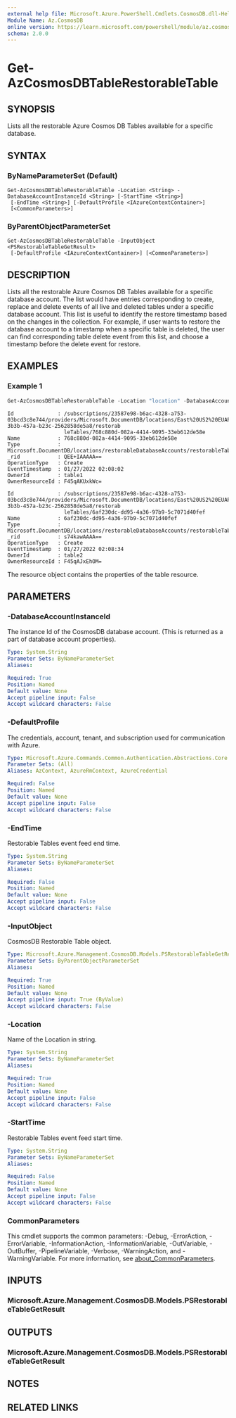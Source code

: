 ```yaml
---
external help file: Microsoft.Azure.PowerShell.Cmdlets.CosmosDB.dll-Help.xml
Module Name: Az.CosmosDB
online version: https://learn.microsoft.com/powershell/module/az.cosmosdb/get-azcosmosdbtablerestorabletable
schema: 2.0.0
---
```


# Get-AzCosmosDBTableRestorableTable

## SYNOPSIS
Lists all the restorable Azure Cosmos DB Tables available for a specific database.

## SYNTAX

### ByNameParameterSet (Default)
```
Get-AzCosmosDBTableRestorableTable -Location <String> -DatabaseAccountInstanceId <String> [-StartTime <String>]
 [-EndTime <String>] [-DefaultProfile <IAzureContextContainer>]
 [<CommonParameters>]
```

### ByParentObjectParameterSet
```
Get-AzCosmosDBTableRestorableTable -InputObject <PSRestorableTableGetResult>
 [-DefaultProfile <IAzureContextContainer>] [<CommonParameters>]
```

## DESCRIPTION
Lists all the restorable Azure Cosmos DB Tables available for a specific database account.
The list would have entries corresponding to create, replace and delete events of all live and deleted tables under a specific database account.
This list is useful to identify the restore timestamp based on the changes in the collection.
For example, if user wants to restore the database account to a timestamp when a specific table is deleted, the user can find corresponding table delete event from this list, and choose a timestamp before the delete event for restore.

## EXAMPLES

### Example 1
```powershell
Get-AzCosmosDBTableRestorableTable -Location "location" -DatabaseAccountInstanceId "DatabaseAccountInstanceId" -StartTime "StartTime" -EndTime "EndTime"
```

```output
Id              : /subscriptions/23587e98-b6ac-4328-a753-03bcd3c8e744/providers/Microsoft.DocumentDB/locations/East%20US2%20EUAP/restorableDatabaseAccounts/45221949-3b3b-457a-b23c-2562858de5a8/restorab
                  leTables/768c880d-082a-4414-9095-33eb612de58e
Name            : 768c880d-082a-4414-9095-33eb612de58e
Type            : Microsoft.DocumentDB/locations/restorableDatabaseAccounts/restorableTables
_rid            : QEE+IAAAAA==
OperationType   : Create
EventTimestamp  : 01/27/2022 02:08:02
OwnerId         : table1
OwnerResourceId : F45qAKUxkWc=

Id              : /subscriptions/23587e98-b6ac-4328-a753-03bcd3c8e744/providers/Microsoft.DocumentDB/locations/East%20US2%20EUAP/restorableDatabaseAccounts/45221949-3b3b-457a-b23c-2562858de5a8/restorab
                  leTables/6af230dc-dd95-4a36-97b9-5c7071d40fef
Name            : 6af230dc-dd95-4a36-97b9-5c7071d40fef
Type            : Microsoft.DocumentDB/locations/restorableDatabaseAccounts/restorableTables
_rid            : s74kawAAAA==
OperationType   : Create
EventTimestamp  : 01/27/2022 02:08:34
OwnerId         : table2
OwnerResourceId : F45qAJxEhOM=
```

The resource object contains the properties of the table resource.

## PARAMETERS

### -DatabaseAccountInstanceId
The instance Id of the CosmosDB database account.
(This is returned as a part of database account properties).

```yaml
Type: System.String
Parameter Sets: ByNameParameterSet
Aliases:

Required: True
Position: Named
Default value: None
Accept pipeline input: False
Accept wildcard characters: False
```

### -DefaultProfile
The credentials, account, tenant, and subscription used for communication with Azure.

```yaml
Type: Microsoft.Azure.Commands.Common.Authentication.Abstractions.Core.IAzureContextContainer
Parameter Sets: (All)
Aliases: AzContext, AzureRmContext, AzureCredential

Required: False
Position: Named
Default value: None
Accept pipeline input: False
Accept wildcard characters: False
```

### -EndTime
Restorable Tables event feed end time.

```yaml
Type: System.String
Parameter Sets: ByNameParameterSet
Aliases:

Required: False
Position: Named
Default value: None
Accept pipeline input: False
Accept wildcard characters: False
```

### -InputObject
CosmosDB Restorable Table object.

```yaml
Type: Microsoft.Azure.Management.CosmosDB.Models.PSRestorableTableGetResult
Parameter Sets: ByParentObjectParameterSet
Aliases:

Required: True
Position: Named
Default value: None
Accept pipeline input: True (ByValue)
Accept wildcard characters: False
```

### -Location
Name of the Location in string.

```yaml
Type: System.String
Parameter Sets: ByNameParameterSet
Aliases:

Required: True
Position: Named
Default value: None
Accept pipeline input: False
Accept wildcard characters: False
```

### -StartTime
Restorable Tables event feed start time.

```yaml
Type: System.String
Parameter Sets: ByNameParameterSet
Aliases:

Required: False
Position: Named
Default value: None
Accept pipeline input: False
Accept wildcard characters: False
```

### CommonParameters
This cmdlet supports the common parameters: -Debug, -ErrorAction, -ErrorVariable, -InformationAction, -InformationVariable, -OutVariable, -OutBuffer, -PipelineVariable, -Verbose, -WarningAction, and -WarningVariable. For more information, see [about_CommonParameters](http://go.microsoft.com/fwlink/?LinkID=113216).

## INPUTS

### Microsoft.Azure.Management.CosmosDB.Models.PSRestorableTableGetResult

## OUTPUTS

### Microsoft.Azure.Management.CosmosDB.Models.PSRestorableTableGetResult

## NOTES

## RELATED LINKS
